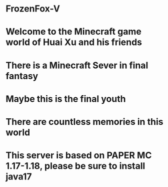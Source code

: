 # FrozenFox-V
# Welcome to the Minecraft game world of Huai Xu and his friends
# There is a Minecraft Sever in final fantasy
# Maybe this is the final youth
# There are countless memories in this world
# This server is based on PAPER MC 1.17-1.18, please be sure to install java17
